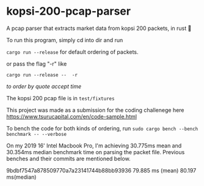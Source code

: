 # kopsi-200-pcap-parser
A pcap parser that extracts market data from kopsi 200 packets, in rust 🦀

To run this program, simply cd into dir and run

`cargo run --release` for default ordering of packets.

or pass the flag "-r" like

`cargo run --release --  -r`

_to order by quote accept time_

The kopsi 200 pcap file is in `test/fixtures`

This project was made as a submission for the coding challenege here https://www.tsurucapital.com/en/code-sample.html

To bench the code for both kinds of ordering, run
`sudo cargo bench --bench benchmark -- --verbose`

On my 2019 16' Intel Macbook Pro, I'm achieving 30.775ms mean and 30.354ms median benchmark time on parsing the packet file. Previous benches and their commits are mentioned below.


9bdbf7547a878509770a7a23141744b88bb93936 79.885 ms (mean) 80.197 ms(median)
